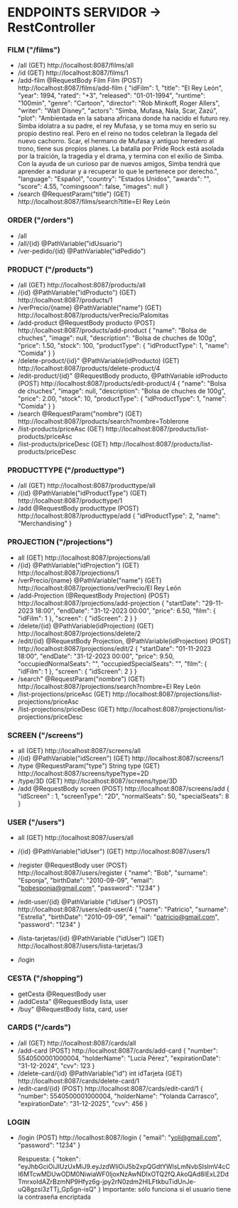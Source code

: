 # ENDPOINTS SERVIDOR -> RestController

### FILM ("/films")
- /all
    (GET) http://localhost:8087/films/all
- /id
    (GET) http://localhost:8087/films/1
- /add-film @RequestBody Film Film
    (POST) http://localhost:8087/films/add-film
    {
    "idFilm": 1,
    "title": "El Rey León",
    "year": 1994,
    "rated": "+3",
    "released": "01-01-1994",
    "runtime": "100min",
    "genre": "Cartoon",
    "director": "Rob Minkoff, Roger Allers",
    "writer": "Walt Disney",
    "actors": "Simba, Mufasa, Nala, Scar, Zazú",
    "plot": "Ambientada en la sabana africana donde ha nacido el futuro rey. Simba idolatra a su padre, el rey Mufasa, y se toma muy en serio su propio destino real. Pero en el reino no todos celebran la llegada del nuevo cachorro. Scar, el hermano de Mufasa y antiguo heredero al trono, tiene sus propios planes. La batalla por Pride Rock está asolada por la traición, la tragedia y el drama, y termina con el exilio de Simba. Con la ayuda de un curioso par de nuevos amigos, Simba tendrá que aprender a madurar y a recuperar lo que le pertenece por derecho.",
    "language": "Español",
    "country": "Estados Unidos",
    "awards": "",
    "score": 4.55,
    "comingsoon": false,
    "images": null
    }
- /search @RequestParam("title")
    (GET) http://localhost:8087/films/search?title=El Rey León


### ORDER ("/orders")
- /all
- /all/{id} @PathVariable("idUsuario") 
- /ver-pedido/{id} @PathVariable("idPedido")


### PRODUCT ("/products")
- /all
    (GET) http://localhost:8087/products/all
- /{id} @PathVariable("idProducto") 
    (GET) http://localhost:8087/products/1
- /verPrecio/{name} @PathVariable("name")
    (GET) http://localhost:8087/products/verPrecio/Palomitas
- /add-product @RequestBody producto
    (POST) http://localhost:8087/products/add-product
    {
        "name": "Bolsa de chuches",
        "image": null,
        "description": "Bolsa de chuches de 100g",
        "price": 1.50,
        "stock": 100,
        "productType": {
            "idProductType": 1,
            "name": "Comida"
        }
    }
- /delete-product/{id}" @PathVariable(idProducto)
    (GET) http://localhost:8087/products/delete-product/4
- /edit-product/{id}" @RequestBody producto, @PathVariable idProducto
    (POST) http://localhost:8087/products/edit-product/4
    {
        "name": "Bolsa de chuches",
        "image": null,
        "description": "Bolsa de chuches de 100g",
        "price": 2.00,
        "stock": 10,
        "productType": {
            "idProductType": 1,
            "name": "Comida"
        }
    }
- /search @RequestParam("nombre")
    (GET) http://localhost:8087/products/search?nombre=Toblerone
- /list-products/priceAsc
    (GET) http://localhost:8087/products/list-products/priceAsc
- /list-products/priceDesc
    (GET)  http://localhost:8087/products/list-products/priceDesc


### PRODUCTTYPE ("/producttype")
- /all
    (GET) http://localhost:8087/producttype/all
- /{id} @PathVariable("idProductType")
    (GET) http://localhost:8087/producttype/1
- /add @RequestBody producttype
    (POST) http://localhost:8087/producttype/add
    {
        "idProductType": 2,
        "name": "Merchandising"
    }


### PROJECTION ("/projections")
- all
    (GET) http://localhost:8087/projections/all
- /{id} @PathVariable("idProjection")
    (GET) http://localhost:8087/projections/1
- /verPrecio/{name} @PathVariable("name")
    (GET) http://localhost:8087/projections/verPrecio/El Rey León
- /add-Projection (@RequestBody Projection)
    (POST) http://localhost:8087/projections/add-projection
    {
        "startDate": "29-11-2023 18:00",
        "endDate": "31-12-2023 00:00",
        "price": 6.50,
        "film": 
        {
            "idFilm": 1
        },
        "screen":
        {
        "idScreen": 2
        }
    }
- /delete/{id} @PathVariable(idProjection)
    (GET) http://localhost:8087/projections/delete/2
- /edit/{id} @RequestBody Projection, @PathVariable(idProjection)
    (POST) http://localhost:8087/projections/edit/2
    {
        "startDate": "01-11-2023 18:00",
        "endDate": "31-12-2023 00:00",
        "price": 9.50,
        "occupiedNormalSeats":  "",
        "occupiedSpecialSeats": "",
        "film": 
        {
            "idFilm": 1
        },
        "screen":
        {
        "idScreen": 2
        }
    }
- /search" @RequestParam("nombre")
    (GET) http://localhost:8087/projections/search?nombre=El Rey León
- /list-projections/priceAsc
    (GET) http://localhost:8087/projections/list-projections/priceAsc
- /list-projections/priceDesc
    (GET) http://localhost:8087/projections/list-projections/priceDesc


### SCREEN ("/screens")
- all
    (GET) http://localhost:8087/screens/all
- /{id} @PathVariable("idScreen")
    (GET) http://localhost:8087/screens/1
- /type @RequestParam("type") String type
    (GET) http://localhost:8087/screens/type?type=2D
- /type/3D
    (GET) http://localhost:8087/screens/type/3D
- /add @RequestBody screen
    (POST) http://localhost:8087/screens/add
    {
    "idScreen" : 1,
    "screenType": "2D",
    "normalSeats": 50,
    "specialSeats": 8
    }

### USER ("/users")
- all
    (GET) http://localhost:8087/users/all
- /{id} @PathVariable("idUser")
    (GET) http://localhost:8087/users/1
- /register @RequestBody user
    (POST) http://localhost:8087/users/register
    {
    "name": "Bob",
    "surname": "Esponja",
    "birthDate": "2010-09-09",
    "email": "bobesponja@gmail.com",
    "password": "1234"
    }
- /edit-user/{id} @PathVariable ("idUser")
    (POST) http://localhost:8087/users/edit-user/4
    {
        "name": "Patricio",
        "surname": "Estrella",
        "birthDate": "2010-09-09",
        "email": "patricio@gmail.com",
        "password": "1234"
    }

- /lista-tarjetas/{id} @PathVariable ("idUser")
    (GET) http://localhost:8087/users/lista-tarjetas/3
- /login


### CESTA ("/shopping")
- getCesta @RequestBody user
- /addCesta" @RequestBody lista, user
- /buy" @RequestBody lista, card, user


### CARDS ("/cards")
- /all
    (GET) http://localhost:8087/cards/all
- /add-card
    (POST) http://localhost:8087/cards/add-card
    {
       "number": 5540500001000004,
       "holderName": "Lucía Pérez",
       "expirationDate": "31-12-2024",
       "cvv": 123
    }
- /delete-card/{id} @PathVariable("id") int idTarjeta
    (GET) http://localhost:8087/cards/delete-card/1
- /edit-card/{id}
    (POST) http://localhost:8087/cards/edit-card/1
	{
        "number": 5540500001000004,
        "holderName": "Yolanda Carrasco",
        "expirationDate": "31-12-2025",
        "cvv": 456
    }

### LOGIN
- /login
    (POST) http://localhost:8087/login
    {
    "email": "yoli@gmail.com",
    "password": "1234"
    }

    Respuesta: 
    {
    "token": "eyJhbGciOiJIUzUxMiJ9.eyJzdWIiOiJ5b2xpQGdtYWlsLmNvbSIsImV4cCI6MTcwMDUwODM0NiwiaWF0IjoxNzAwNDIxOTQ2fQ.AkoQAd8IExL2DdTmrxoIdAZrBzmNP9Hfyz6g-jpy2rN0zdm2HlLFtkbuTidUnJe-uQ8gzsi3zTTj_Gp5gn-isQ"
    }
    Importante: sólo funciona si el usuario tiene la contraseña encriptada
